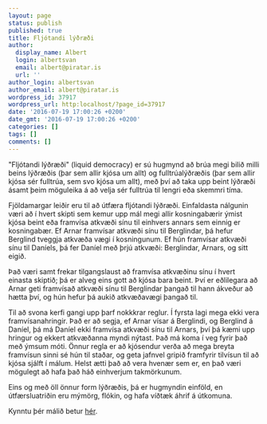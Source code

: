 ```yaml
---
layout: page
status: publish
published: true
title: Fljótandi lýðræði
author:
  display_name: Albert
  login: albertsvan
  email: albert@piratar.is
  url: ''
author_login: albertsvan
author_email: albert@piratar.is
wordpress_id: 37917
wordpress_url: http:localhost/?page_id=37917
date: '2016-07-19 17:00:26 +0200'
date_gmt: '2016-07-19 17:00:26 +0200'
categories: []
tags: []
comments: []
---
```

<p>"Fljótandi lýðræði" (liquid democracy) er sú hugmynd að brúa megi bilið milli beins lýðræðis (þar sem allir kjósa um allt) og fulltrúalýðræðis (þar sem allir kjósa sér fulltrúa, sem svo kjósa um allt), með því að taka upp beint lýðræði ásamt þeim möguleika á að velja sér fulltrúa til lengri eða skemmri tíma.</p>
<p>Fjöldamargar leiðir eru til að útfæra fljótandi lýðræði. Einfaldasta nálgunin væri að í hvert skipti sem kemur upp mál megi allir kosningabærir ýmist kjósa beint eða framvísa atkvæði sínu til einhvers annars sem einnig er kosningabær. Ef Arnar framvísar atkvæði sínu til Berglindar, þá hefur Berglind tveggja atkvæða vægi í kosningunum. Ef hún framvísar atkvæði sínu til Daníels, þá fer Daníel með þrjú atkvæði: Berglindar, Arnars, og sitt eigið.</p>
<p>Það væri samt frekar tilgangslaust að framvísa atkvæðinu sínu í hvert einasta skiptið; þá er alveg eins gott að kjósa bara beint. Því er eðlilegara að Arnar geti framvísað atkvæði sínu til Berglindar þangað til hann ákveður að hætta því, og hún hefur þá aukið atkvæðavægi þangað til.</p>
<p>Til að svona kerfi gangi upp þarf nokkkrar reglur. Í fyrsta lagi mega ekki vera framvísanahringir. Það er að segja, ef Arnar vísar á Berglindi, og Berglind á Daníel, þá má Daníel ekki framvísa atkvæði sínu til Arnars, því þá kæmi upp hringur og ekkert atkvæðanna myndi nýtast. Það má koma í veg fyrir það með ýmsum móti. Önnur regla er að kjósendur verða að mega breyta framvísun sinni sé hún til staðar, og geta jafnvel gripið framfyrir tilvísun til að kjósa sjálft í málum. Helst ætti það að vera hvenær sem er, en það væri mögulegt að hafa það háð einhverjum takmörkunum.</p>
<p>Eins og með öll önnur form lýðræðis, þá er hugmyndin einföld, en útfærsluatriðin eru mýmörg, flókin, og hafa víðtæk áhrif á útkomuna.</p>
<p>Kynntu þér málið betur <a href="https://en.wikipedia.org/wiki/Delegative_democracy" target="_blank">hér</a>.</p>
